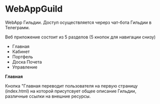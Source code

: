 # WebAppGuild
WebApp Гильдии. 
Доступ осуществляется черерз чат-бота Гильдии в Телеграмм. 

Веб приложение состоит из 5 разделов (5 кнопок для навигации снизу) 

- Главная 
- Кабинет
- Портфель
- Доска Почета
- Управление


**Главная**

Кнопка "Главная переводит пользователя на первую страницу (index.html) на которой присутсвует общее описание Гильдии, различные ссылки на внешние ресурсы. 
